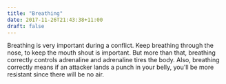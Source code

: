 ```yaml
---
title: "Breathing"
date: 2017-11-26T21:43:38+11:00
draft: false
---
```


Breathing is very important during a conflict. Keep breathing through the nose, to keep the mouth shout is important. But more than that, breathing correctly controls adrenaline and adrenaline tires the body. Also, breathing correctly means if an attacker lands a punch in your belly, you'll be more resistant since there will be no air.
